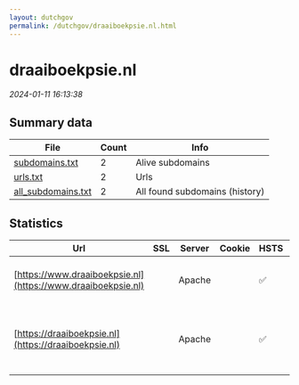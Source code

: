 ```yaml
---
layout: dutchgov
permalink: /dutchgov/draaiboekpsie.nl.html
---
```



# draaiboekpsie.nl
*2024-01-11 16:13:38*
## Summary data


| File       | Count | Info |
|------------|-------|------|
|[subdomains.txt](/data/draaiboekpsie.nl/subdomains.txt)|2|Alive subdomains|
|[urls.txt](/data/draaiboekpsie.nl/urls.txt)|2|Urls|
|[all_subdomains.txt](/data/draaiboekpsie.nl/all_subdomains.txt)|2|All found subdomains (history)|


## Statistics


| Url | SSL | Server | Cookie | HSTS | CSP | XFO | XXP | RP | Tech |Title |
|------------|-------|------|------|------|------|------|------|------|------|------|
|[https://www.draaiboekpsie.nl](https://www.draaiboekpsie.nl)| |Apache| |:white_check_mark: | | :white_check_mark: | :white_check_mark: | :white_check_mark: |Apache HTTP Server HSTS|301 Moved Perman...|
|[https://draaiboekpsie.nl](https://draaiboekpsie.nl)| |Apache| |:white_check_mark: | | :white_check_mark: | :white_check_mark: | :white_check_mark: |Apache HTTP Server Drupal HSTS PHP|Draaiboek PSIE |...|